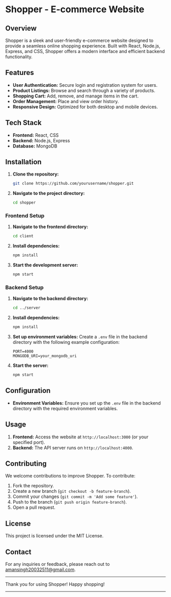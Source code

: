 # Shopper - E-commerce Website

## Overview

Shopper is a sleek and user-friendly e-commerce website designed to provide a seamless online shopping experience. Built with React, Node.js, Express, and CSS, Shopper offers a modern interface and efficient backend functionality.

## Features

- **User Authentication:** Secure login and registration system for users.
- **Product Listings:** Browse and search through a variety of products.
- **Shopping Cart:** Add, remove, and manage items in the cart.
- **Order Management:** Place and view order history.
- **Responsive Design:** Optimized for both desktop and mobile devices.

## Tech Stack

- **Frontend:** React, CSS
- **Backend:** Node.js, Express
- **Database:** MongoDB

## Installation

1. **Clone the repository:**
   ```bash
   git clone https://github.com/yourusername/shopper.git
   ```
2. **Navigate to the project directory:**
   ```bash
   cd shopper
   ```

### Frontend Setup

1. **Navigate to the frontend directory:**
   ```bash
   cd client
   ```
2. **Install dependencies:**
   ```bash
   npm install
   ```

3. **Start the development server:**
   ```bash
   npm start
   ```

### Backend Setup

1. **Navigate to the backend directory:**
   ```bash
   cd ../server
   ```
2. **Install dependencies:**
   ```bash
   npm install
   ```

3. **Set up environment variables:** Create a `.env` file in the backend directory with the following example configuration:

   ```env
   PORT=4000
   MONGODB_URI=your_mongodb_uri
   ```

4. **Start the server:**
   ```bash
   npm start
   ```

## Configuration

- **Environment Variables:** Ensure you set up the `.env` file in the backend directory with the required environment variables.

## Usage

1. **Frontend:** Access the website at `http://localhost:3000` (or your specified port).
2. **Backend:** The API server runs on `http://localhost:4000`.

## Contributing

We welcome contributions to improve Shopper. To contribute:

1. Fork the repository.
2. Create a new branch (`git checkout -b feature-branch`).
3. Commit your changes (`git commit -m 'Add some feature'`).
4. Push to the branch (`git push origin feature-branch`).
5. Open a pull request.

## License

This project is licensed under the MIT License.

## Contact

For any inquiries or feedback, please reach out to amansingh20032511@gmail.com.

---

Thank you for using Shopper! Happy shopping!

---
